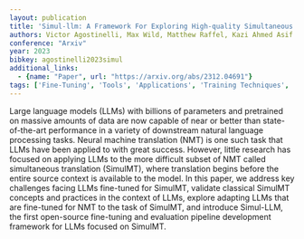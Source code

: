 ```yaml
---
layout: publication
title: 'Simul-llm: A Framework For Exploring High-quality Simultaneous Translation With Large Language Models'
authors: Victor Agostinelli, Max Wild, Matthew Raffel, Kazi Ahmed Asif Fuad, Lizhong Chen
conference: "Arxiv"
year: 2023
bibkey: agostinelli2023simul
additional_links:
  - {name: "Paper", url: "https://arxiv.org/abs/2312.04691"}
tags: ['Fine-Tuning', 'Tools', 'Applications', 'Training Techniques', 'Pretraining Methods']
---
```

Large language models (LLMs) with billions of parameters and pretrained on
massive amounts of data are now capable of near or better than state-of-the-art
performance in a variety of downstream natural language processing tasks.
Neural machine translation (NMT) is one such task that LLMs have been applied
to with great success. However, little research has focused on applying LLMs to
the more difficult subset of NMT called simultaneous translation (SimulMT),
where translation begins before the entire source context is available to the
model. In this paper, we address key challenges facing LLMs fine-tuned for
SimulMT, validate classical SimulMT concepts and practices in the context of
LLMs, explore adapting LLMs that are fine-tuned for NMT to the task of SimulMT,
and introduce Simul-LLM, the first open-source fine-tuning and evaluation
pipeline development framework for LLMs focused on SimulMT.

